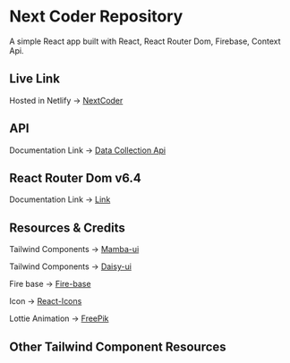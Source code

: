 # Next Coder Repository

A simple React app built with React, React Router Dom, Firebase, Context Api.

## Live Link

Hosted in Netlify -> [NextCoder](https://proreader.netlify.app/)

## API

Documentation Link -> [Data Collection Api](https://next-coder-server.vercel.app/courses)

## React Router Dom v6.4

Documentation Link -> [Link](https://reactrouter.com/en/main/start/overview)

## Resources & Credits

Tailwind Components -> [Mamba-ui](https://www.mambaui.com/)

Tailwind Components -> [Daisy-ui](https://daisyui.com/)

Fire base -> [Fire-base](https://console.firebase.google.com/)

Icon -> [React-Icons](https://react-icons.github.io/react-icons/)

Lottie Animation -> [FreePik](https://www.freepik.com/)

## Other Tailwind Component Resources
